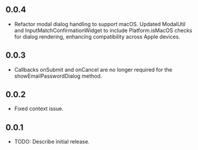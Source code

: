 ## 0.0.4

* Refactor modal dialog handling to support macOS. Updated ModalUtil and InputMatchConfirmationWidget to include Platform.isMacOS checks for dialog rendering, enhancing compatibility across Apple devices.

## 0.0.3

* Callbacks onSubmit and onCancel are no longer required for the showEmailPasswordDialog method.

## 0.0.2

* Fixed context issue.

## 0.0.1

* TODO: Describe initial release.
